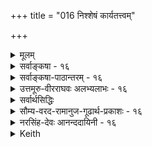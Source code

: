 +++
title = "016 निश्शेषं कार्यतत्त्वम्"

+++
<details><summary>मूलम्</summary>

निश्शेषं कार्यतत्त्वं जनयति स परो हेतुतत्त्वैश्शरीरी तत्तत्कार्यान्तरात्मा भवति च तदसौ विश्रुतो विश्वरूपः ।  
तेजोऽबन्नाभिधेये बहुभवनमभिध्यानलिङ्गं च दृष्टं तस्मादीशाननिघ्नाः प्रकृतिविकृतयस्स्वस्वकार्यप्रसूतौ ॥ १६ ॥
</details>

<details><summary>सर्वाङ्कषा - १६</summary>

> ननु उत्तरोत्तर-तत्त्वं प्रति पूर्वपूर्वतत्त्वस्यैवोपादानत्वस्याभिधाने,  
जगतः ब्रह्मोपादानत्वरूपः सिद्धान्तः गत एव ।  
मूलतत्त्वस्यैव ब्रह्मोपादनत्वेऽपि तत्सिद्धान्तः संगच्छेतेति चेत्,  
तर्हि 'यतो वा इमानि भूतानि जायन्ते' इति श्रुतौ,  
'इमानि ' इति निर्देशात्,  
“भूतानि' इति बहुवचननिर्देशाच्च,  
जगति प्रत्यक्ष-सिद्धानां सर्वभूतानाम् अपि साक्षात् ब्रह्मोपादानकत्व-श्रवणानुरोधेन सर्वेषाम् अपि वस्तूनां ब्रह्मोपादानकत्वस्यैवाङ्गीकारात् अपसिद्धान्तापत्तिः ।  
> 
> अस्तु तर्हि साक्षादेव ब्रह्मणः सकाशात् सर्वेषामप्युत्पतिरिति यदि,  
तर्हि क्रमश एव सृष्टिर् इत्युक्तिविरोध 

इत्य् उभयतः पाशा रज्जुः इत्य् अत्र+++(5)+++  

> 'तदभिध्यानाद् एव तु तल्-लिङ्गात् सः' (ब्र.सू.2-3-14) 

इति सूत्रोक्तं समाधानमाह - निःशेषम् इत्य्-आदि ।  
तद्-अभिध्यान-रूपात् परमात्म-लिङ्गात्  
सः **परः** = परमात्मा **हेतुतत्त्वः** = उत्तरोत्तरतत्त्वोपादानभूतैः पूर्व-पूर्व-तत्त्वैः **शरीरी** = शरीर-विशिष्टस् सन्न् एव  
निश्शेषं **कार्यतत्त्वम्** = उत्तरोत्तर-कार्यरूपं सर्वं तत्त्वं **जनयति** = उत्पादयति ।  
**तत्तत्कार्यान्तरात्मा** = तत्तत्कार्यवर्गस्यापि अन्तर्यामी **च** = तत्तत्कार्यशरीरकोऽपि भवति । 

**तत्** = तस्मादेव कारणात्, पूर्वपूर्वतत्त्वशरीरकपरमात्मन एवोपादानत्वात्, उत्तरोत्तरतत्त्वशरीरकपरमात्मन एवोपादेयत्वाच्च **असौ** = परमात्मा **विश्वरूपः** = जगद्रूपी **विश्रुतः** = श्रुतिस्मृत्यादिषु प्रसिद्धः । 

अत एव **तेजोऽबन्नाभिधेये** = तेजोऽब्-अन्न-शब्द-वाच्ये तत्त्वे, बहु-भवनम्, अभिध्यानलिङ्गं च **दृष्टम्** = प्रत्यक्षश्रुतिसिद्धं दृश्यते । छान्दोग्ये सद्विद्यायाम् ' तदैक्षत बहुस्याम्' इति तच्छब्दवाच्यस्य 



[[36]]


ब्रह्मणः ‘ऐक्षत' इति **अभिध्यानम्** = सङ्कल्पः, 'बहु स्याम्' इत्यात्मन एव जगद्रूपेण बहुधाभवनं च यथा दृश्यते, तथैव ' तत्तेज ऐक्षत बहु स्याम्' इति तेजसोऽपि संकल्पः, बहुधाभवनम्, 'ता आप ऐक्षन्त बह्वयः स्याम' इति अपामपि सङ्कल्पः बहुधाभवनं च दृश्यते । 'अप्' शब्दस्य नित्यबहुवचनत्वात् ' ऐक्षन्त' 'बह्वयः' इति बहुवचनम् ॥ 

यद्यपि तेजसः, अपामेव च सङ्कल्पः, बहुधाभवनं च श्रूयते; न तु अन्नशब्दवाच्यपृथिव्या इति 'तेजोऽबन्न' इति अन्नपदग्रहणं न युज्यत इव; तथापि, अन्नशब्दवाच्यायाः पृथिव्याः तत्त्वान्तरानुपादानत्वेन तत्र संकल्पप्रसक्त्यभावात् श्रुतौ पृथिव्याः संकल्पाश्रवणेऽपि, जगति पृथिव्या बहुधाभवनदर्शनात्, परमात्मनश्च सर्वान्तर्यामित्वात्, पृथिव्या अपि सङ्कल्पः अर्थात्सिद्ध्यतीत्यभिप्रायेण 'अन्न' शब्दोऽप्याचार्यैः कोडीकृतः । न हि परमात्मा चतुर्विंशतितत्त्वमात्रशरीरी, तावन्मात्रकारणं वा किन्तु जगच्छरीरी, जगत्कारणं च । तस्मात् स्थूलेऽपि जगति मृत्पिण्डघटादिरूपोपादानोपादेयेष्वपि तत्तच्छरीरकस्यैव परमात्मनः उपादानत्वम्, उपादेयत्वं चेत्येतत्सूचनायैव श्रुतावश्रुतसंकल्पस्याप्यन्नस्य संग्रहः कृतः । एवञ्च व्यष्टौ, समष्टौ च परमात्मैवोपादनमिति सिद्ध्यति । दृश्यन्ते च श्रुतयः 'पृथिव्या ओषधयः' इत्याद्याः । तथा च जडानां तेजः प्रभृतीनां संकल्पासंभवात्, तेजःप्रभृतिशब्दाः तत्तच्छरीरकपरमात्मवाचकाः । **तस्मात्** = स्वयं बहुधा भवनस्य, संकल्परूपचेतनलिङ्गस्य च दर्शनात्, **प्रकृतिविकृतयः** = प्रकृतिरूपा वा विकृतिरूपा वा सर्वे पदार्थाः **स्वस्वकार्यप्रसूतौ** = तत्तत्कार्योत्पादने **ईशाननिघ्नाः** = परमात्मशरीररूपत्वात् परमात्माधीना एव । एवं सांख्यसंमतसृष्टिक्रमात् सिद्धान्तसंमतसृष्टिक्रमस्य वैलक्षण्यं निरूपितम् । अतः परब्रह्मण एव सर्वत्र स्थूले सूक्ष्मे वा जगति उपादानत्वात् परब्रह्मणः जगदुपादानत्वे, क्रमसृष्टौ वा न कोऽपि विरोधः ॥ १६ ॥
</details>


<details><summary>सर्वाङ्कषा-पाठान्तरम् - १६</summary>

ननु उत्तरोत्तरतत्त्वं प्रति पूर्वपूर्वतत्त्वस्यैवोपादानत्वस्याभिधाने, जगतः ब्रह्मोपादानत्वरूपः सिद्धान्तः गत एव । मूलतत्त्वस्यैव ब्रह्मोपादनत्वेऽपि तत्सिद्धान्तः संगच्छेतेति चेत्‌, तर्हि 'यतो॒ वा इ॒मानि॒ भूता॑नि॒ जाय॑न्ते'(तै.आर. ३.५.१५.१) इति श्रुतौ, 'इमानि' इति निर्देशात्‌, 'भूतानि' इति बहुवचननिर्देशाच्च, जगति प्रत्यक्षसिद्धानां सर्वभूतानामपि साक्षात्‌ ब्रह्मोपादानकत्वश्रवणानुरोधेन सर्वेषामपि वस्तूनां ब्रह्मोपादानकत्वस्यैवाङ्गीकारात्‌ अपसिद्धान्तापत्तिः । अस्तु तर्हि साक्षादेव ब्रह्मणः सकाशात्‌ सर्वेषामप्युत्पतिरिति यदि, तर्हि क्रमश एव सृष्टिरित्युक्तिविरोध इत्युभयतः पाशा रज्जुः इत्यत्र 'तदभिध्यानादेव तु तल्लिङ्गात्सः' (ब्र.सू. २.३.१४) इति सूत्रोक्तं समाधानमाह - निःशेषमित्यादि । तदभिध्यानरूपात्‌ परमात्मलिङ्गात्‌ सः परः = परमात्मा हेतुतत्त्वैः = उत्तरोत्तरतत्त्वोपादानभूतैः पूर्वपर्वतत्त्वैः शरीरी = शरीरविशिष्टस्सन्नेव निश्शेषं कार्यतत्त्वम्‌ = उत्तरोत्तरकार्यरूपं सर्वं तत्त्वं जनयति = उत्पादयति । तत्तत्कार्यान्तरात्मा = तत्तत्कार्यवर्गस्यापि अन्तर्यामी च = तत्तत्कार्यशरीरकोऽपि भवति । तत्‌ = तस्मादेव कारणात्‌, पूर्वपूर्वतत्त्वशरीरकपरमात्मन एवोपादानत्वात्‌, उत्तरोत्तरतत्त्वशरीरकपरमात्मन एवोपादेयत्वाच्च असौ = परमात्मा विश्वरूपः = जगद्रूपी विश्रुतः = श्रुतिस्मृत्यादिषु प्रसिद्धः । अत एव तेजोऽबन्नाभिधेये = तेजोऽबन्नशब्दवाच्ये तत्त्वे, बहुभवनम्‌, अभिध्यानलिङ्गं च दृष्टम्‌ = प्रत्यक्षश्रुतिसिद्धं दृष्यते । छान्दोग्ये सद्विद्यायाम्‌ 'तदैक्षत बहुस्याम्‌' इति तच्छब्दवाच्यस्य ब्रह्मणः 'ऐक्षत' इति अभिध्यानम्‌ = सङ्कल्पः, 'बहु स्याम्‌' इत्यात्मन एव जगद्रूपेण बहुधाभवनं च यथा दृश्यते, तथैव 'तत्तेज ऐक्षत बहु स्याम्‌' इति तेजसोऽपि संकल्पः, बहुधाभवनम्‌, 'ता आप ऐक्षन्त बह्वयः स्याम' इति अपामपि सङ्कल्पः बहुधाभवनं च दृश्यते । 'अप्'शब्दस्य नित्यबहुवचनत्वात्‌ 'ऐक्षन्त' 'बह्वयः' इति बहुवचनम्‌ ॥   
यद्यपि तेजसः, अपामेव च सङ्कल्पः, बहुधाभवनं च श्रूयते; न तु अन्नशब्दवाच्यपृथिव्या इति 'तेजोऽबन्न' इति अन्नपदग्रहणं न युज्यत हव; तथापि, अन्नशब्दवाच्यायाः पृथिव्याः तत्त्वान्तरानुपादानत्वेन तत्र संकल्पप्रसक्त्यभावात्‌ श्रुतौ पृथिव्याः संकल्पाश्रवणेऽपि, जगति पृथिव्या बहुधाभवनदर्शनात्‌, परमात्मनश्च सर्वान्तर्यामित्वात्‌, पृथिव्या अपि सङ्कल्पः अर्थात्सिद्ध्यतीत्यभिप्रायेण 'अन्न'शब्दोऽप्याचार्यैः क्रोडीकृतः । न हि परमात्मा चतुर्विंशतितत्त्वमात्रशरीरी, तावन्मात्रकारणं वा किन्तु जगच्छरीरी, जगत्कारणं च । तस्मात्‌ स्थूलेऽपि जगति मूत्पिण्डिघटादिरूपोपादानोपादेयेष्वपि तत्तच्छरीरकस्यैव परमात्मनः उपादानत्वम्‌, उपादेयत्वं चेत्येतत्सूचनायैव श्रुतावश्रुतसंकल्पस्याप्यन्नस्य संग्रहः कृतः । एवञ्च व्यष्टौ, समष्टौ च परमात्मैवोपादनमिति सिद्ध्यति । दृश्यन्ते च श्रुतयः 'पृथिव्या ओषधयः' इत्याद्याः । तथा च जडानां तेजः प्रभृतीनां संकल्पासंभवात्‌, तेजःप्रभृतिशब्दाः तत्तच्छरीरकपरमात्मवाचकाः । तस्मात्‌ = स्वयं बहुधा भवनस्य, संकल्परूपचेतनलिङ्गस्य च दर्शनात्‌, प्रकृतिविकृतयः = प्रकृतिरूपा वा विकृतिरूपा वा सर्वे पदार्थाः स्वस्वकार्यप्रसूतौ = तत्तत्कार्योत्पादने ईशाननिघ्नाः = परमात्मशरीररूपत्वात्‌ परमात्माधीना एव । एवं सांख्यसंमतसूष्टिक्रमात्‌ सिद्धान्तसंमतसृष्टिक्रमस्य वैलक्षण्यं निरूपितम्‌ । अतः परब्रह्मण एव सर्वत्र स्थूले सूक्ष्मे वा जगति उपादानत्वात्‌ परब्रह्मणः जगदुपादानत्वे, क्रमसृष्टौ वा न कोऽपि विरोधः ॥ १६ ॥
</details>


<details><summary>उत्तमूरु-वीरराघवः अलभ्यलाभः - १६</summary>

एवं चतुर्विंशतौ प्रकृतिविकृतिविभागः कृतः । इदं प्रकृतित्वं विकृतित्वञ्च तद्विशिष्टब्रह्मणि, न तु विशेषणमात्रे इत्याह निश्शेषमिति । अत्र पूर्वार्धे प्रथमः पाद एकं वाक्यम्, द्वितीये वाक्यद्वयं वृत्तिस्वारस्यात् । यद्वा पर इत्यत्र वाक्यसमाप्तिः । उपरि वाक्यद्वयम् । अथवा उपर्येकमेव वाक्यम् - तस्मादसौ विश्वरूपो विश्रुतः हेतुतत्त्वैः शरीरी तत्तत्कार्यान्तरात्मा च भवतीति । विश्रुतः - विलक्षणतया श्रुतः; निमित्तत्वोपादानत्वोभयार्हतया श्रुतेः ॥ नात्र श्रुत्यन्तरैककण्ठ्यायैवं वर्णनम्, सृष्टिप्रकरणमेव स्पष्टमेव दर्शयतीत्याह तेज इति । पुरुषार्थ इति । ''वत्सविवृद्धिनिमित्तं क्षीरस्य यथा प्रवृत्तिरज्ञस्य । पुरुषविमोक्षनिमित्तं तथा प्रवृत्तिः प्रधानस्य'' इति वदद्भिः सांख्यैः, ''स्वांस्वां प्रतिपद्यन्ते परस्पराकूतहेतुकां वृत्तिम् । पुरुषार्थ एव हेतुः न केनचित् कार्यते करणम्'' इति चेतनकारणत्वनिपेधोऽपि कृतः । एतदर्थस्तु - करणानि इन्द्रियान्तःकरणरूपाणि स्वस्वकार्यं स्वयमेव कुर्वन्ति । न तावता सदा वृत्तिप्रसंगः; परस्पराकृतहेतुकत्वात् । यथा योद्धारः शाक्तीकधानुष्कादयः परस्परसंकेतबलेन शक्तिमेव धनुरेवाचादाय प्रवर्तन्ते, तद्वत् इन्द्रियकार्यमालोचनमनुसृत्य मनसो विकल्पे तमनुसृत्य बुद्धेरध्यवसाये प्रवृत्तिः । आकूतं नामात्र तत्तत्कार्याभिमुख्यमेव । एवं बुद्धिरपि मनः प्रवर्त्य इन्द्रियाणि व्यापारयतीति । बहुभवनमुपादानत्वोपयोगि; अभिध्यानं विलक्षणसंकल्पः निमित्तत्वोपादानत्वोभयोपयोगि । लिङ्गपदं सम्यक्सूत्रस्मारणाय । न केवलं चेतनान्तराशरीरभूतायां समष्टौ, चेतनान्तरशरीरभूतव्यष्टिविषयेऽपि परमात्मनः कारणत्वं कार्यत्वञ्चेति ज्ञापनाय चतुर्थः पादः । विकारजननीमिति द्वितीया प्रथमार्थे । पिबन्त्येनामिति दूरान्वयो वा । तेन परमात्मना अध्यासिता - अधिष्ठिता ध्यायते, अभिध्यानविषयीक्रियते । सूयते इति कर्तरि । उत्पादयतीत्यर्थः ॥ १६ ॥  
(इति सर्वविशिष्टेश्वर एव कारणत्वकार्यत्वे)
</details>

<details><summary>सर्वार्थसिद्धिः</summary>

प्रक्रान्तेषु प्रकृत्यादिकारणेषु ”पुरुषार्थ एव हेतुर्न केनचित्कार्यते करणम्” इति वदतस्सांख्यस्यानन्यथासिद्धैः श्रुत्यादिभिर्बाधमाह - निश्शेषमिति ॥ ”यत्किंचित्सृज्यते येन”, ”जगत्सर्वं शरीरं ते” इत्यादिभिरेतत्सिद्धम् । ”तत्सृष्ट्वा, तदेवानुप्राविशत्" इत्यादेश्चार्थमाह - तत्तदिति । अन्तर्यामिब्राह्मणसुबालोपनिषदादिप्रसिद्धिमपि संवादयति - तदसाविति । विश्रुतः प्रधानपुरुषविलक्षणत्वेन विश्वशरीरकतया प्रत्यक्षश्रुतिसिद्धः, क्वचिद्विश्वरूपशब्देनापि । ”तत्तेज ऐक्षत”, ”बहु स्यां”, ”ता आप ऐक्षन्त बह्व्यः स्याम” इति वाक्यविशेषाभिप्रेतं तद्व्यनक्ति - तेज इति । न ह्यचेतनमात्रस्यानुत्पन्नकरणकलेबरस्य कर्मिणो वा तदानीं बहुभवनसङ्कल्पाश्रयत्वं युक्तम्, गौणत्वं चात्रापि ”गौणश्चेन्नात्मशब्दात्” इति सूत्रन्यायेन निरस्तम् । प्रकृतं हि मुख्यमीक्षणम्; अत्रापि तत्संभवे नान्यथा गतिर्युक्तेति भावः । उक्तनिगमनव्याजेन - ”विकारजननीमज्ञामष्टरूपामजां ध्रुवाम् । ध्यायतेऽध्यासिता तेन तन्यते प्रेर्यते पुनः ॥ सूयते पुरुषार्थं च तेनैवाधिष्ठिता जगत् ॥”  
”मयाऽध्यक्षेण प्रकृतिस्सूयते सचराचरम् । ”यत्किंचिद्वर्तते लोके सर्वं तन्मद्विचेष्टितम् ॥ इत्यादिकमपि प्रख्यापयति - तस्मादिति ॥ १६ ॥ इति सर्वतत्त्वानामीश्वराधिष्ठानेन कार्यकरत्वम् ॥
</details>


<details><summary>सौम्य-वरद-रामानुज-गूढार्थ-प्रकाशः - १६</summary>

'निश्शेषम्’ इति । प्रसङ्गसङ्गतिं दर्शयन् सर्वं कारणमीश्वरप्रेरितमेव कार्यं जनयतीति निर्णयस्य विप्रतिपत्तिपूर्वकत्वात् विप्रतिपत्तिं सूचयति प्रक्रान्तेप्विति । प्रकृतेष्वित्यर्थः । प्रकृत्यादिकारणेष्विति । स्वस्य[स्व?] कार्यार्थं प्रवृत्तेष्विति शेषः । पुरुषार्थ एवेति । जीवस्य भोगनिमित्तं कर्मैवेत्यर्थः । कार्यत इति । प्रेर्यत इत्यर्थः । प्रत्यक्षश्रुतिसिद्ध इति । सर्वैरधीयमानश्रूतिसिद्ध इत्यर्थः ॥ १६ ॥
</details>


<details><summary>नरसिंह-देवः आनन्ददायिनी - १६</summary>

उत्तरपद्येन तत्वानामीश्वरनिघ्नताकथनस्य का सङ्गतिः? विवादाभावेन व्यर्थं चेत्यत्राह - प्रक्रान्तेति । प्रसङ्ग एव सङ्गतिर्विवादश्चास्तीति भावः । सांख्यपद्यं पठति - पुरुषार्थ इति । करणं चक्षुरादिकं सर्वं तत्वजातं केनचिदधिष्ठात्रा न कार्यते । कथं तर्हि तेषां प्रवृत्तिः? पुरुषार्थ एव हेतुः - स्वर्गापवर्गलक्षणः पुरुषार्थ एवानागतावस्थालक्षणसिद्ध्ये प्रवर्तयतीत्यर्थः । चैतन्याभावेऽपि पुरुषार्थस्य प्रवर्तकत्वं संभवति -  
वत्सविवृद्धिनिमित्तं क्षीरस्य यथा प्रवृत्तिरज्ञस्य ।  
इत्यक्तेः एतत्सिद्धमिति - शरीरत्वं सिद्धमित्यर्थः ।  
यत्किञ्चित्सृज्यते येन भूतं स्थावरजङ्गमम् ।  
तस्य सृज्यस्य सम्भूता तत्सर्वं वै हरेस्तनुः ॥  
इति शरीरत्वोक्तिरिति भावः - अन्तर्यामीति । 'यस्य पृथिवी शरीरं यस्यापश्शरीरम्' इत्यादिनाऽन्तर्यामिब्राह्मणादिषु शरीरत्वोक्तेरित्यर्थः । क्वचिद्विश्वरूपेति - 'विश्वात्मन् विश्वरूपाय वै नमः' । 'सर्वात्मन्' 'विश्वरूप' इत्यादावित्यर्थः । एवं तेज ऐक्षत आप ऐक्षन्त इत्यादिश्रुत्या बाध इत्याह - तत्तेज ऐक्षतेत्यादि । तथा च चेतनाधिष्ठिता प्रकृतिः कारणमिति भावः । नन्वत्रेश्वराधिष्ठितत्वं न प्रतीयत इत्यत्राह - अभिप्रेतभिति । ननु प्रकृतेरचेतनायास्सङ्कल्पाश्रयत्वाभावेऽपि जीवस्य सम्भवाज्जीवस्स्रष्टाऽस्त्वित्यत्राह -अनुत्पन्नकरणकळेबरस्येति । नन्वैक्षतेतीक्षणं प्रवृत्तिमात्रं । तच्चाचेतनायाः प्रकृतेः सम्भवतीत्युक्तमित्यत्राह - गौणत्वं चेति प्रकृतमिति । 'सेयं देवतैक्षत' इत्यादिनेत्यर्थः । अष्टरूपां - अष्टौ प्रकृतय इत्युक्ताष्टरूपां । ध्रुवां -विनाशरहितां । तेन - ब्रह्मणा । अध्यासिता - अधिष्ठिता पुरुषार्थं जगच्च सूयते ॥ १६ ॥  
इति त्रिगुणपरीक्षायां प्रकृतिविकृतीनामीश्वराधिष्ठानेन कार्यकरत्वम् ।
</details>

<details><summary>Keith</summary>

सृष्टियल्लि मुन्दिन तत्त्वगळिगॆ हिन्दिन तत्त्वगळु कारणवागुवुदादरॆ सर्वजगत्तिगू परमात्मने कारणनॆम्ब सिद्दान्तवेनागुवुदु ? ऎम्ब संश यवन्नु परिहरिसुत्तारॆ - सः परः हेळुतः शरीरी सन् निशेषं कार्यतत्त्व जनयति आ परमात्मनु कारणगळाद पूर्वतत्त्वगळिगॆ अन्तर्यामियागिरुत्ता कार्यभूतवाद तत्त्वगळॆल्लवन्नु सृष्टिसुत्तानॆ. तत्तत्कार्यान्तरात्मा च भवति आया कार्यगळिगॆ अन्तर्यामिया गियू आगुत्तानॆ. तत् अस् विश्व रूपः विश्रुतः – आद्दरिन्दले इवनु जगद्रूपियॆन्दु प्रसिद्धनागिद्दानॆ. इदक्कॆ प्रमाणवन्नु हेळुत्तारॆ तेजोs बन्नाभिधेये बहुभवनं अभिध्यानलिङ्गं च दृष्ट “तेजः' 'आपः' 'पृथिवी' ई पदवाच्यवाद तत्त्वगळ रूपदल्लि परमात्मने अनेकाकारगळन्नु ताळुत्तानॆम्बुदू अदक्कॆ कारणवाद सङ्कल्प विशेषवू श्रुतियल्लि कण्डुबरुत्तदॆ. तस्मात् प्रकृतिविकृतयः स्वस्वकार्यप्र सूत् ईशाननिघा- आद्दरिन्द प्रकृतितत्त्व, विकृतितत्र्य ऎल्लवू परमात्मन अधीनवागिये तम्म तम्म कार्यगळन्नु माडुत्तवॆ. 

 \- 

सविशॆषादैत अथवा विशिष्टाद्वत पददल्लि ऎरडर्थ अडगिदॆ. सवि- शेषे अथवा विशिष्टे अदैत - चिदचिद्विशिष्टनाद परमात्मनु ऒब्बने ऎम्बुदु ऒन्दर्थ. सविशेषयोः अथवा विशिष्टयो अतं – पर मात्मने कारणरूपनागियू कार्यरूपनागियू आगिरुवनु ऎम्बुदु मत्तॊन्दर्थ. परमात्मनु सर्ववस्तुगळल्लू अन्तर्यामियागिरुवुद रिन्द सर्व वस्तुगळू अवन शरीरवागुत्तवॆ. इदरिन्द अवनु विश्वरूपि 

श्लोक 17] 

- 17- 



[पञ्चीकरण प्रक्रियावर्णनॆ 

द्वेधा भूतानि भित्ता 

पुनरपि च भिनत्यर्धमेकं चतुर्धा तैरेकै कस्य भागै परमनुकलयत्यर्धमर्ध० चतुर्भिः । इत्थं पञ्चीकृत्य जनयति स जगद्गतुरण्णादिकाया- हैदम्पर्य० त्रिवृत्त श्रुतिरधिकगिरामक्षमैका निरोय्तुं 

8 

21 

ऎन्दॆनिसि कॊळ्ळुत्तानॆ. आद्दरिन्द तेजस्सिनिन्द जल हुट्टुत्तदॆ ऎन्दरॆ तेजश्य. रीरकनाद परमात्मनु जलशरीरकनादनॆन्दर्थ. हीगॆ ऎल्लॆडॆयल्लू अवनु कारणनागिरुवुदरिन्दले 'तेज ऐक्षत'-तेजस्सु सङ्कल्पिसितु-इत्यादि निर्दॆ- शगळु कण्डुबरुत्तवॆ. आद्दरिन्द परमात्मने वास्तविकवागि सर्वकारणनु. 

हीगॆ तत्त्वगळ समष्टि सृष्टिय विचारवन्नु मुगिसि व्यष्टि सृष्टिगॆ तळहदियन्तिरुव 'पञ्चीकरण'वन्नु हेळुत्तारॆ-भूतानि द्वेधा भित्ता पुनरसि एकं अर्ध० चतुर्धा भिन-आकाशादि पञ्च भूतगळन्नु ऎरडागि विभजिसि मत्तॆयू अदर ऒन्दर्धवन्नु नाल्कु भागवागि विभजि सुत्तानॆ. एकैकस्य तैः चतुर्भिः भागै परं अर्धमर्धं अनु कलयति- हीगॆ विभागिसल्पट्ट प्रतियॊन्दु भूतद आ ऎण्टनॆय ऒन्दाद नाल्कु भागगळिन्द मत्तॊन्दु प्रतियॊन्दु भूतद अर्धभागवन्नु मिश्रणमाडुत्तानॆ. इत्थं पञ्चीकृतैः तैः सः जगद्देतुः अण्णादि कार्याणि जनयति- हीगॆ पञ्चीकरणमाडल्पट्ट आ पञ्चभूतगळिन्द आ परमात्मनु ब्रह्माण्ड मॊदलाद ऎल्ल कार्यगळन्नू सृष्टिसुत्तानॆ. 

छान्दोग्यपनिषत्तिनल्लि त्रिवृत्करणवन्नु हेळिरुवाग पञ्चीकरण हेगॆ सिन्धुवागुवुदु ? ऎम्ब आक्षेपक्कॆ समाधानवन्नु हेळुत्तारॆ - एक त्रिवृत्यश्रुतिः अधिकगिरां ऐदम्पर्यं निरोद्दुं अक्षमा - त्रिवृत्करणवन्नु हेळुव ऒन्दे ऒन्दु श्रुतियु वेद तत्त्ववन्नु बल्ल महर्षिगळ अनेक वाक्यगळ तात्पर्यवन्नु कॆडिसलु समर्थवागलारदु. 

त्रिवृत्करण श्रुति समष्टि सृष्टिगॆ सम्बन्धिसिद्दल्ल, सृष्टिसृष्टिय अनन्तर मानवशरीरदल्लागुव परिणामवन्नु अदु हेळुत्तदॆ. हीगॆ बेरॆ अर्थवन्नु कॊडबल्ल ऒन्दे ऒन्दु श्रुतिगोस्कर महर्षिगळ युक्ति युक्तवाद अनेक वाक्यगळ तात्पर्यवन्नु कैबिडुवुदु यक्तवल्ल ॥ १७ । 

</details>
